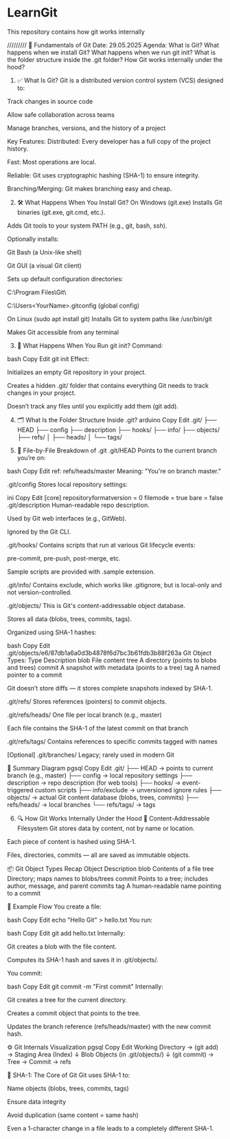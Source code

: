# LearnGit
This repository contains how git works internally

/////////
🧠 Fundamentals of Git
Date: 29.05.2025
Agenda:
What is Git?
What happens when we install Git?
What happens when we run git init?
What is the folder structure inside the .git folder?
How Git works internally under the hood?

1. ✅ What Is Git?
Git is a distributed version control system (VCS) designed to:

Track changes in source code

Allow safe collaboration across teams

Manage branches, versions, and the history of a project

Key Features:
Distributed: Every developer has a full copy of the project history.

Fast: Most operations are local.

Reliable: Git uses cryptographic hashing (SHA-1) to ensure integrity.

Branching/Merging: Git makes branching easy and cheap.


2. 🛠️ What Happens When You Install Git?
On Windows (git.exe)
Installs Git binaries (git.exe, git.cmd, etc.).

Adds Git tools to your system PATH (e.g., git, bash, ssh).

Optionally installs:

Git Bash (a Unix-like shell)

Git GUI (a visual Git client)

Sets up default configuration directories:

C:\Program Files\Git\

C:\Users\<YourName>\.gitconfig (global config)

On Linux (sudo apt install git)
Installs Git to system paths like /usr/bin/git

Makes Git accessible from any terminal


3. 🚀 What Happens When You Run git init?
Command:

bash
Copy
Edit
git init
Effect:

Initializes an empty Git repository in your project.

Creates a hidden .git/ folder that contains everything Git needs to track changes in your project.

Doesn’t track any files until you explicitly add them (git add).


4. 🗂️ What Is the Folder Structure Inside .git?
arduino
Copy
Edit
.git/
├── HEAD
├── config
├── description
├── hooks/
├── info/
├── objects/
├── refs/
│   ├── heads/
│   └── tags/


5. 📄 File-by-File Breakdown of .git
.git/HEAD
Points to the current branch you’re on:

bash
Copy
Edit
ref: refs/heads/master
Meaning: "You're on branch master."

.git/config
Stores local repository settings:

ini
Copy
Edit
[core]
    repositoryformatversion = 0
    filemode = true
    bare = false
.git/description
Human-readable repo description.

Used by Git web interfaces (e.g., GitWeb).

Ignored by the Git CLI.

.git/hooks/
Contains scripts that run at various Git lifecycle events:

pre-commit, pre-push, post-merge, etc.

Sample scripts are provided with .sample extension.

.git/info/
Contains exclude, which works like .gitignore, but is local-only and not version-controlled.

.git/objects/
This is Git's content-addressable object database.

Stores all data (blobs, trees, commits, tags).

Organized using SHA-1 hashes:

bash
Copy
Edit
.git/objects/e6/87db1a6a0d3b4878f6d7bc3b61fdb3b88f263a
Git Object Types:
Type	Description
blob	File content
tree	A directory (points to blobs and trees)
commit	A snapshot with metadata (points to a tree)
tag	A named pointer to a commit

Git doesn’t store diffs — it stores complete snapshots indexed by SHA-1.

.git/refs/
Stores references (pointers) to commit objects.

.git/refs/heads/
One file per local branch (e.g., master)

Each file contains the SHA-1 of the latest commit on that branch

.git/refs/tags/
Contains references to specific commits tagged with names

[Optional] .git/branches/
Legacy; rarely used in modern Git



📌 Summary Diagram
pgsql
Copy
Edit
.git/
├── HEAD                → points to current branch (e.g., master)
├── config              → local repository settings
├── description         → repo description (for web tools)
├── hooks/              → event-triggered custom scripts
├── info/exclude        → unversioned ignore rules
├── objects/            → actual Git content database (blobs, trees, commits)
├── refs/heads/         → local branches
└── refs/tags/          → tags


6. 🔍 How Git Works Internally Under the Hood
🔑 Content-Addressable Filesystem
Git stores data by content, not by name or location.

Each piece of content is hashed using SHA-1.

Files, directories, commits — all are saved as immutable objects.

📦 Git Object Types Recap
Object	Description
blob	Contents of a file
tree	Directory; maps names to blobs/trees
commit	Points to a tree; includes author, message, and parent commits
tag	A human-readable name pointing to a commit

🧬 Example Flow
You create a file:

bash
Copy
Edit
echo "Hello Git" > hello.txt
You run:

bash
Copy
Edit
git add hello.txt
Internally:

Git creates a blob with the file content.

Computes its SHA-1 hash and saves it in .git/objects/.

You commit:

bash
Copy
Edit
git commit -m "First commit"
Internally:

Git creates a tree for the current directory.

Creates a commit object that points to the tree.

Updates the branch reference (refs/heads/master) with the new commit hash.

⚙️ Git Internals Visualization
pgsql
Copy
Edit
Working Directory → (git add) → Staging Area (Index)
                     ↓
               Blob Objects (in .git/objects/)
                     ↓
          (git commit) → Tree → Commit → refs


🧠 SHA-1: The Core of Git
Git uses SHA-1 to:

Name objects (blobs, trees, commits, tags)

Ensure data integrity

Avoid duplication (same content = same hash)

Even a 1-character change in a file leads to a completely different SHA-1.